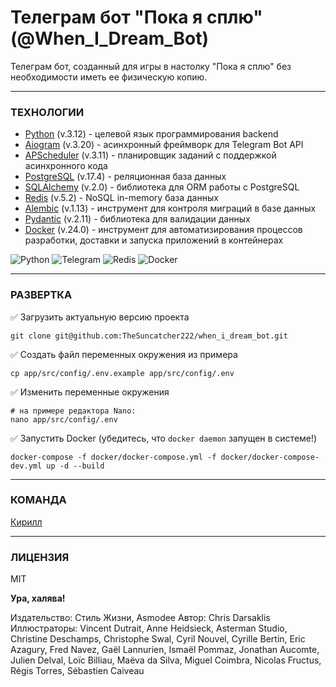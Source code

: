 # Телеграм бот "Пока я сплю" (@When_I_Dream_Bot)

Телеграм бот, созданный для игры в настолку "Пока я сплю" без необходимости иметь ее физическую копию.

___

### ТЕХНОЛОГИИ

- [Python] (v.3.12) - целевой язык программирования backend
- [Aiogram] (v.3.20) - асинхронный фреймворк для Telegram Bot API
- [APScheduler] (v.3.11) - планировщик заданий с поддержкой асинхронного кода
- [PostgreSQL] (v.17.4) - реляционная база данных
- [SQLAlchemy] (v.2.0) - библиотека для ORM работы с PostgreSQL
- [Redis] (v.5.2) - NoSQL in-memory база данных
- [Alembic] (v.1.13) - инструмент для контроля миграций в базе данных
- [Pydantic] (v.2.11) - библиотека для валидации данных
- [Docker] (v.24.0) - инструмент для автоматизирования процессов разработки, доставки и запуска приложений в контейнерах

![Python](https://img.shields.io/badge/python-3670A0?style=for-the-badge&logo=python&logoColor=ffdd54)
![Telegram](https://img.shields.io/badge/Telegram-2CA5E0?style=for-the-badge&logo=telegram&logoColor=white)
![Redis](https://img.shields.io/badge/redis-%23DD0031.svg?style=for-the-badge&logo=redis&logoColor=white)
![Docker](https://img.shields.io/badge/docker-%230db7ed.svg?style=for-the-badge&logo=docker&logoColor=white)

[Python]: <https://www.python.org/>
[Aiogram]: <https://aiogram.dev/>
[APScheduler]: <https://apscheduler.readthedocs.io/en/latest/>
[PostgreSQL]: <https://www.postgresql.org/>
[SQLAlchemy]: <https://www.sqlalchemy.org/>
[Redis]: <https://redis.io/>
[Alembic]: <https://alembic.sqlalchemy.org/>
[Pydantic]: <https://docs.pydantic.dev/latest/>
[Docker]: <https://www.docker.com/>

___

### РАЗВЕРТКА

✅ Загрузить актуальную версию проекта

```
git clone git@github.com:TheSuncatcher222/when_i_dream_bot.git
```

✅ Создать файл переменных окружения из примера

```
cp app/src/config/.env.example app/src/config/.env
```

✅ Изменить переменные окружения

```
# на примере редактора Nano:
nano app/src/config/.env
```

✅ Запустить Docker (убедитесь, что `docker daemon` запущен в системе!)

```
docker-compose -f docker/docker-compose.yml -f docker/docker-compose-dev.yml up -d --build
```

___

### КОМАНДА

[Кирилл](https://github.com/TheSuncatcher222/)

___

### ЛИЦЕНЗИЯ

MIT

**Ура, халява!**

Издательство: Стиль Жизни, Asmodee
Автор: Chris Darsaklis
Иллюстраторы: Vincent Dutrait, Anne Heidsieck, Asterman Studio, Christine Deschamps, Christophe Swal, Cyril Nouvel, Cyrille Bertin, Eric Azagury, Fred Navez, Gaël Lannurien, Ismaël Pommaz, Jonathan Aucomte, Julien Delval, Loïc Billiau, Maëva da Silva, Miguel Coimbra, Nicolas Fructus, Régis Torres, Sébastien Caiveau
